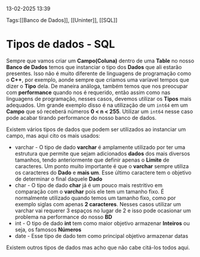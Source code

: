 13-02-2025 13:39

Tags:[[Banco de Dados]], [[Uninter]], [[SQL]]

# Tipos de dados - SQL

Sempre que vamos criar um **Campo(Coluna)** dentro de uma **Table** no nosso **Banco de Dados** temos que instanciar o tipo dos **Dados** que ali estarão presentes. Isso não é muito diferente de linguagens de programação como o **C++**, por exemplo, aonde sempre que criamos uma varíavel tempos que dizer o **Tipo** dela. De maneira análoga, também temos que nos preocupar com **performance** quando nos é requerido, então assim como nas linguagens de programação, nesses casos, devemos utilizar os **Tipos** mais adequados. Um grande exemplo disso é na utilização de um `int64` em um **Campo** que só receberá números **0 < n < 255**. Utilizar um `int64` nesse caso pode acabar tirando performance do nosso banco de dados.

Existem vários tipos de dados que podem ser utilizados ao instanciar um campo, mas aqui cito os mais usados:

+ varchar - O tipo de dado **varchar** é amplamente utilizado por ter uma estrutura que permite que sejam adicionados **dados** dos mais diversos tamanhos, tendo anteriormente que definir apenas o **Limite** de caracteres. Um ponto muito importante é que o **varchar** sempre utiliza os caracteres do **Dado** e **mais um**. Esse último caractere tem o objetivo de determinar o final daquele **Dado**
+ char - O tipo de dado **char** já é um pouco mais restritivo em comparação com o **varchar** pois ele tem um tamanho fixo. É normalmente utilizado quando temos um tamanho fixo, como por exemplo siglas com apenas **2 caracteres**. Nesses casos utilizar um varchar vai requerer 3 espaços no lugar de 2 e isso pode ocasionar um problema na performance do nosso **BD**
+ int - O tipo de dado **int** tem como maior objetivo armazenar **Inteiros** ou seja, os famosos **Números**
+ date - Esse tipo de dado tem como principal objetivo armazenar datas

Existem outros tipos de dados mas acho que não cabe citá-los todos aqui.